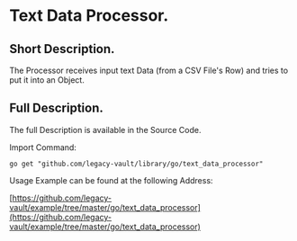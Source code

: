 # Text Data Processor.


## Short Description.

The Processor receives input text Data (from a CSV File's Row) and tries to put it into an Object.

## Full Description.

The full Description is available in the Source Code.

Import Command:
```
go get "github.com/legacy-vault/library/go/text_data_processor"
```

Usage Example can be found at the following Address:

[https://github.com/legacy-vault/example/tree/master/go/text_data_processor](https://github.com/legacy-vault/example/tree/master/go/text_data_processor)
